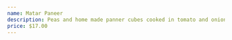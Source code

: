 ```yaml
---
name: Matar Paneer
description: Peas and home made panner cubes cooked in tomato and onion sauce.
price: $17.00
---
```

